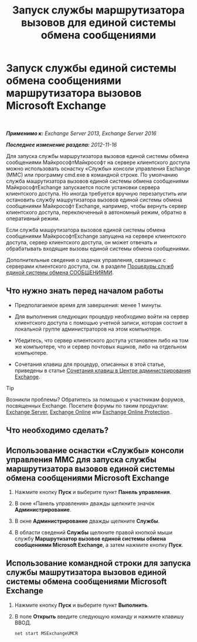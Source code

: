 ﻿---
title: 'Запуск службы маршрутизатора вызовов для единой системы обмена сообщениями'
TOCTitle: Запуск службы единой системы обмена сообщениями маршрутизатора вызовов Microsoft Exchange
ms:assetid: 8b7e1a4c-87b3-4477-a95f-6b41cf2d38f0
ms:mtpsurl: https://technet.microsoft.com/ru-ru/library/JJ673542(v=EXCHG.150)
ms:contentKeyID: 50556454
ms.date: 05/22/2018
mtps_version: v=EXCHG.150
ms.translationtype: MT
---

# Запуск службы единой системы обмена сообщениями маршрутизатора вызовов Microsoft Exchange

 

_**Применимо к:** Exchange Server 2013, Exchange Server 2016_

_**Последнее изменение раздела:** 2012-11-16_

Для запуска службы маршрутизатора вызовов единой системы обмена сообщениями МайкрософтМайкрософт на сервере клиентского доступа можно использовать оснастку «Службы» консоли управления Exchange (MMC) или программу cmd.exe в командной строке. По умолчанию служба машрутизатора вызовов единой системы обмена сообщениями МайкрософтExchange запускается после установки сервера клиентского доступа. Но иногда требуется вручную перезапустить или остановить службу машрутизатора вызовов единой системы обмена сообщениями Майкрософт Exchange, например, чтобы вернуть сервер клиентского доступа, переключенный в автономный режим, обратно в оперативный режим.

Если служба машрутизатора вызовов единой системы обмена сообщениями МайкрософтExchange запущена на сервере клиентского доступа, сервер клиентского доступа, он может отвечать и обрабатывать входящие вызовы единой системы обмена сообщениями.

Дополнительные сведения о задачах управления, связанных с серверами клиентского доступа, см. в разделе [Процедуры служб единой системы обмена СООБЩЕНИЯМИ](um-services-procedures-exchange-2013-help.md).

## Что нужно знать перед началом работы

  - Предполагаемое время для завершения: менее 1 минуты.

  - Для выполнения следующих процедур необходимо войти на сервер клиентского доступа с помощью учетной записи, которая состоит в локальной группе администраторов на этом компьютере.

  - Убедитесь, что сервер клиентского доступа установлен либо на том же компьютере, что и сервер почтовых ящиков, либо на отдельном компьютере.

  - Сочетания клавиш для процедур, описанных в этой статье, приведены в статье [Сочетания клавиш в Центре администрирования Exchange](keyboard-shortcuts-in-the-exchange-admin-center-exchange-online-protection-help.md).

> [!TIP]  
> Возникли проблемы? Обратитесь за помощью к участникам форумов, посвященных Exchange. Посетите форумы по таким продуктам: <a href="https://go.microsoft.com/fwlink/p/?linkid=60612">Exchange Server</a>, <a href="https://go.microsoft.com/fwlink/p/?linkid=267542">Exchange Online</a> или <a href="https://go.microsoft.com/fwlink/p/?linkid=285351">Exchange Online Protection</a>..


## Что необходимо сделать?

## Использование оснастки «Службы» консоли управления MMC для запуска службы маршрутизатора вызовов единой системы обмена сообщениями Microsoft Exchange

1.  Нажмите кнопку **Пуск** и выберите пункт **Панель управления**.

2.  В окне «Панель управления» дважды щелкните значок **Администрирование**.

3.  В окне **Администрирование** дважды щелкните **Службы**.

4.  В области сведений **Службы** щелкните правой кнопкой мыши службу **Маршрутизатор вызовов единой системы обмена сообщениями Microsoft Exchange**, а затем нажмите кнопку **Пуск**.

## Использование командной строки для запуска службы машрутизатора вызовов единой системы обмена сообщениями Microsoft Exchange

1.  Нажмите кнопку **Пуск** и выберите пункт **Выполнить**.

2.  В поле **Открыть** введите следующую команду и нажмите клавишу ВВОД.
    
        net start MSExchangeUMCR

